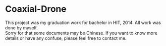 # Coaxial-Drone
This project was my graduation work for bachelor in HIT, 2014. All work was done by myself.  
Sorry for that some documents may be Chinese. If you want to know more details or have any confuse, please feel free to contact me.
